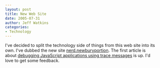 ```yaml
---
layout: post
title: New Web Site
date: 2005-07-31
author: Jeff Watkins
categories:
- Technology
---
```


I've decided to split the technology side of things from this web site into
its own. I've dubbed the new site [nerd.newburyportion][1]. The first article
is about [debugging JavaScript applications using trace messages][2] is up.
I'd love to get some feedback.

[1]: /nerd/
[2]: /nerd/2005/07/30/debugging-javascript-applications-tracing
